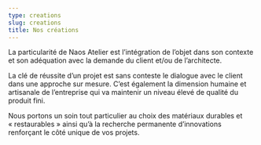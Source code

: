 ```yaml
---
type: creations
slug: creations
title: Nos créations
---
```


La particularité de Naos Atelier est l’intégration de l’objet dans son contexte et son adéquation avec la demande du client et/ou de l’architecte.

La clé de réussite d’un projet est sans conteste le dialogue avec le client dans une approche sur mesure.  C’est également la dimension humaine et artisanale de l’entreprise qui va maintenir un niveau élevé de qualité du produit fini.

Nous portons un soin tout particulier au choix des matériaux durables et « restaurables » ainsi qu’à la recherche permanente d’innovations renforçant le côté unique de vos projets.
